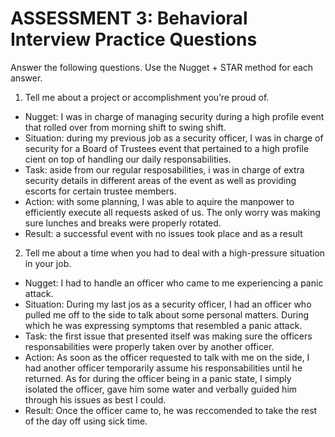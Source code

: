 # ASSESSMENT 3: Behavioral Interview Practice Questions

Answer the following questions. Use the Nugget + STAR method for each answer.

1. Tell me about a project or accomplishment you’re proud of.

- Nugget: I was in charge of managing security during a high profile event that rolled over from morning shift to swing shift.
- Situation: during my previous job as a security officer, I was in charge of security for a Board of Trustees event that pertained to a high profile cient on top of handling our daily responsabilities.
- Task: aside from our regular resposabilities, i was in charge of extra security details in different areas of the event as well as providing escorts for certain trustee members. 
- Action: with some planning, I was able to aquire the manpower to efficiently execute all requests asked of us. The only worry was making sure lunches and breaks were properly rotated.
- Result: a successful event with no issues took place and as a result 

2. Tell me about a time when you had to deal with a high-pressure situation in your job.

- Nugget: I had to handle an officer who came to me experiencing a panic attack.
- Situation: During my last jos as a security officer, I had an officer who pulled me off to the side to talk about some personal matters. During which he was expressing symptoms that resembled a panic attack.
- Task: the first issue that presented itself was making sure the officers responsabilities were properly taken over by another officer.
- Action: As soon as the officer requested to talk with me on the side, I had another officer temporarily assume his responsabilities until he returned. As for during the officer being in a panic state, I simply isolated the officer, gave him some water and verbally guided him through his issues as best I could. 
- Result: Once the officer came to, he was reccomended to take the rest of the day off using sick time. 